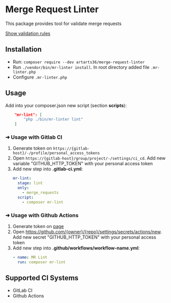 # Merge Request Linter

This package provides tool for validate merge requests

[Show validation rules](docs/rules.md)

## Installation
* Run: `composer require --dev artarts36/merge-request-linter`
* Run `./vendor/bin/mr-linter install`. In root directory added file `.mr-linter.php`
* Configure `.mr-linter.php`

## Usage

Add into your composer.json new script (section **scripts**):

```json
    "mr-lint": [
        "php ./bin/mr-linter lint"
    ]
```

### ➜ Usage with Gitlab CI

1. Generate token on `https://{gitlab-host}/-/profile/personal_access_tokens`
2. Open `https://{gitlab-host}/group/project/-/settings/ci_cd`. Add new variable "GITHUB_HTTP_TOKEN" with your personal access token
3. Add new step into **.gitlab-ci.yml**:
   ```yml
   mr-lint:
     stage: lint
     only:
       - merge_requests
     script:
       - composer mr-lint
   ```

### ➜ Usage with Github Actions

1. Generate token on [page](https://github.com/settings/tokens/new)
2. Open https://github.com/{owner}/{repo}/settings/secrets/actions/new. Add new secret "GITHUB_HTTP_TOKEN" with your personal access token
3. Add new step into **.github/workflows/workflow-name.yml**:
    ```yml
    - name: MR Lint
      run: composer mr-lint
    ```

## Supported CI Systems

* GitLab CI
* Github Actions
